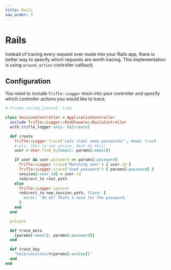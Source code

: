 ```yaml
---
title: Rails
nav_order: 3
---
```


# Rails

Instead of tracing every request ever made into your Rails app, there is better way to specify which requests are worth tracing. This implementation is using `around_action` controller callback.

## Configuration

You need to include `Trifle::Logger` mixin into your controller and specify which controller actions you would like to trace.

```ruby
# frozen_string_literal: true

class SessionsController < ApplicationController
  include Trifle::Logger::Middleware::RailsController
  with_trifle_logger only: %i[create]

  def create
    Trifle::Logger.trace('Lets steal some passwords!', head: true)
    # pls, this is not secure, dont do this!
    user = User.find_by(email: params[:email])

    if user && user.password == params[:password]
      Trifle::Logger.trace('Matching user') { user.id }
      Trifle::Logger.trace('Used password') { params[:password] }
      session[:user_id] = user.id
      redirect_to root_path
    else
      Trifle::Logger.ignore!
      redirect_to new_session_path, flash: {
        error: 'Uh oh! Thats a nono for the password.'
      }
    end
  end

  private

  def trace_meta
    [params[:email], params[:password]]
  end

  def trace_key
    "hack/sessions/#{params[:action]}"
  end
end
```
